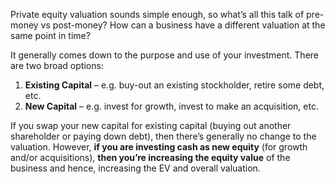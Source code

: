 <p>Private equity valuation sounds simple enough, so what&#8217;s all this talk of pre-money vs post-money? How can a business have a different valuation at the same point in time?</p><p>It generally comes down to the purpose and use of your investment. There are two broad options:</p><ol><li><strong>Existing Capital</strong> &#8211; e.g. buy-out an existing stockholder, retire some debt, etc.</li><li><strong>New Capital</strong> &#8211; e.g. invest for growth, invest to make an acquisition, etc.</li></ol><p>If you swap your new capital for existing capital (buying out another shareholder or paying down debt), then there&#8217;s generally no change to the valuation. However, <strong>if you are investing cash as new equity</strong> (for growth and/or acquisitions), <strong>then you&#8217;re increasing the equity value</strong> of the business and hence, increasing the EV and overall valuation.</p>
